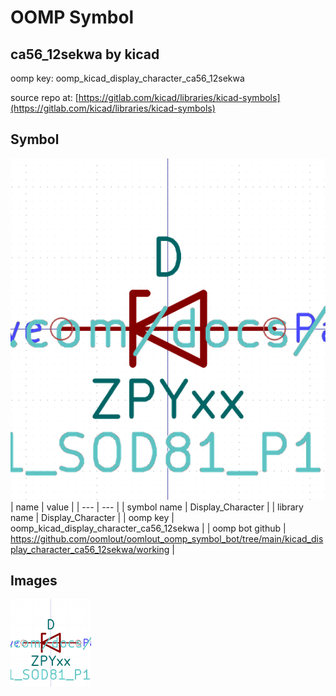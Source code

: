 # OOMP Symbol  
## ca56_12sekwa  by kicad  
  
oomp key: oomp_kicad_display_character_ca56_12sekwa  
  
source repo at: [https://gitlab.com/kicad/libraries/kicad-symbols](https://gitlab.com/kicad/libraries/kicad-symbols)  
## Symbol  
  
[![working.png](working_600.png)](working.png)  
| name | value | 
| --- | --- | 
| symbol name | Display_Character | 
| library name | Display_Character | 
| oomp key | oomp_kicad_display_character_ca56_12sekwa | 
| oomp bot github | https://github.com/oomlout/oomlout_oomp_symbol_bot/tree/main/kicad_display_character_ca56_12sekwa/working | 
## Images  
  
[![working.png](working_140.png)](working.png)  
